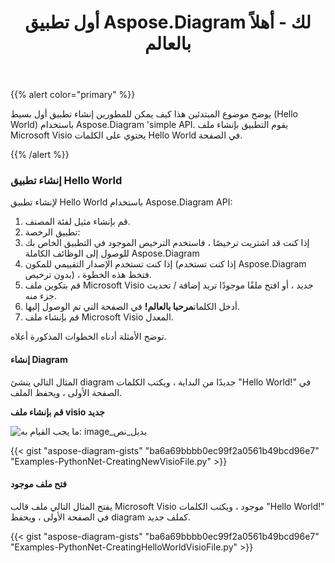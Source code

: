﻿---
title: أول تطبيق Aspose.Diagram لك - أهلاً بالعالم
type: docs
weight: 30
url: /ar/python-net/your-first-aspose-diagram-application-hello-world/
---
{{% alert color="primary" %}}

يوضح موضوع المبتدئين هذا كيف يمكن للمطورين إنشاء تطبيق أول بسيط (Hello World) باستخدام Aspose.Diagram 'simple API. يقوم التطبيق بإنشاء ملف Microsoft Visio يحتوي على الكلمات Hello World في الصفحة.

{{% /alert %}}

### **إنشاء تطبيق Hello World**

لإنشاء تطبيق Hello World باستخدام Aspose.Diagram API:

1. قم بإنشاء مثيل لفئة المصنف.
1. تطبيق الرخصة:
 1. إذا كنت قد اشتريت ترخيصًا ، فاستخدم الترخيص الموجود في التطبيق الخاص بك للوصول إلى الوظائف الكاملة Aspose.Diagram
 1. إذا كنت تستخدم الإصدار التقييمي للمكون (إذا كنت تستخدم Aspose.Diagram بدون ترخيص) ، فتخط هذه الخطوة.
1. قم بتكوين ملف Microsoft Visio جديد ، أو افتح ملفًا موجودًا تريد إضافة / تحديث جزء منه.
1.  أدخل الكلمات**مرحبا بالعالم!** في الصفحة التي تم الوصول إليها.
1. قم بإنشاء ملف Microsoft Visio المعدل.

توضح الأمثلة أدناه الخطوات المذكورة أعلاه.

#### **إنشاء Diagram**

المثال التالي ينشئ diagram جديدًا من البداية ، ويكتب الكلمات "Hello World!" في الصفحة الأولى ، ويحفظ الملف.

**قم بإنشاء ملف visio جديد** 

![ما يجب القيام به: image_بديل_نص](your-first-aspose-diagram-application-hello-world_1.png)

{{< gist "aspose-diagram-gists" "ba6a69bbbb0ec99f2a0561b49bcd96e7" "Examples-PythonNet-CreatingNewVisioFile.py" >}}

#### **فتح ملف موجود**

يفتح المثال التالي ملف قالب Microsoft Visio موجود ، ويكتب الكلمات "Hello World!" في الصفحة الأولى ، ويحفظ diagram كملف جديد.

{{< gist "aspose-diagram-gists" "ba6a69bbbb0ec99f2a0561b49bcd96e7" "Examples-PythonNet-CreatingHelloWorldVisioFile.py" >}}
